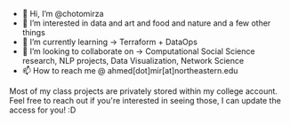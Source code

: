 - 👋 Hi, I’m @chotomirza
- 👀 I’m interested in data and art and food and nature and a few other things
- 🌱 I’m currently learning -> Terraform + DataOps
- 💞️ I’m looking to collaborate on -> Computational Social Science research, NLP projects, Data Visualization, Network Science
- 📫 How to reach me @ ahmed[dot]mir[at]northeastern.edu

Most of my class projects are privately stored within my college account. Feel free to reach out if you're interested in seeing those, I can update the access for you! :D
